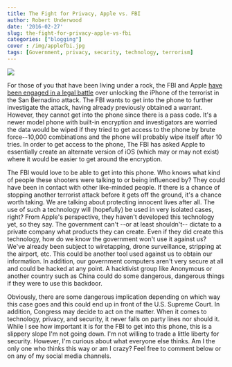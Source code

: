 ```yaml
---
title: The Fight for Privacy, Apple vs. FBI
author: Robert Underwood
date: '2016-02-27'
slug: the-fight-for-privacy-apple-vs-fbi
categories: ["blogging"]
cover : /img/applefbi.jpg
tags: [Government, privacy, security, technology, terrorism]
---
```


![](/img/applefbi.jpg)

For those of you that have been living under a rock, the FBI and Apple [have been engaged in a legal battle](http://www.usatoday.com/story/tech/news/2016/02/25/apple-files-motion-denying-fbi-request/80939820/) over unlocking the iPhone of the terrorist in the San Bernadino attack.  The FBI wants to get into the phone to further investigate the attack, having already previously obtained a warrant.  However, they cannot get into the phone since there is a pass code.  It's a newer model phone with built-in encryption and investigators are worried the data would be wiped if they tried to get access to the phone by brute force--10,000 combinations and the phone will probably wipe itself after 10 tries.  In order to get access to the phone, The FBI has asked Apple to essentially create an alternate version of iOS (which may or may not exist) where it would be easier to get around the encryption.

The FBI would love to be able to get into this phone.  Who knows what kind of people these shooters were talking to or being influenced by?  They could have been in contact with other like-minded people.  If there is a chance of stopping another terrorist attack before it gets off the ground, it's a chance worth taking.  We are talking about protecting innocent lives after all.   The use of such a technology will (hopefully) be used in very isolated cases, right?
From Apple's perspective, they haven't developed this technology yet, so they say.  The government can't --or at least shouldn't-- dictate to a private company what products they can create.  Even if they did create this technology, how do we know the government won't use it against us?  We've already been subject to wiretapping, drone surveillance, stripping at the airport, etc.  This could be another tool used against us to obtain our information.  In addition, our government computers aren't very secure at all and could be hacked at any point.  A hacktivist group like Anonymous or another country such as China could do some dangerous, dangerous things if they were to use this backdoor.

Obviously, there are some dangerous implication depending on which way this case goes and this could end up in front of the U.S. Supreme Court.  In addition, Congress may decide to act on the matter.  When it comes to technology, privacy, and security, it never falls on party lines nor should it.  While I see how important it is for the FBI to get into this phone, this is a slippery slope I'm not going down.  I'm not willing to trade a little liberty for security.
However, I'm curious about what everyone else thinks.  Am I the only one who thinks this way or am I crazy?  Feel free to comment below or on any of my social media channels.

